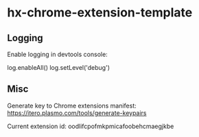 # hx-chrome-extension-template

## Logging

Enable logging in devtools console:

log.enableAll()
log.setLevel('debug')

## Misc

Generate key to Chrome extensions manifest: https://itero.plasmo.com/tools/generate-keypairs

Current extension id: oodlifcpofmkpmicafoobehcmaegjkbe

